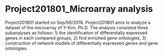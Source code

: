 # Project201801_Microarray analysis
Project201801 started on Sep/06/2018. Project201801 aims to analyze a dataset of the microarray of Y-Kim, Ph.D. 
The analysis consisted three subanalyses as follows: 
    1) the identification of differentially expressed genes in each compared groups, 
    2) find enriched gene ontologies, 
    3) construction of network models of differentially expressed genes and gene ontologies.
